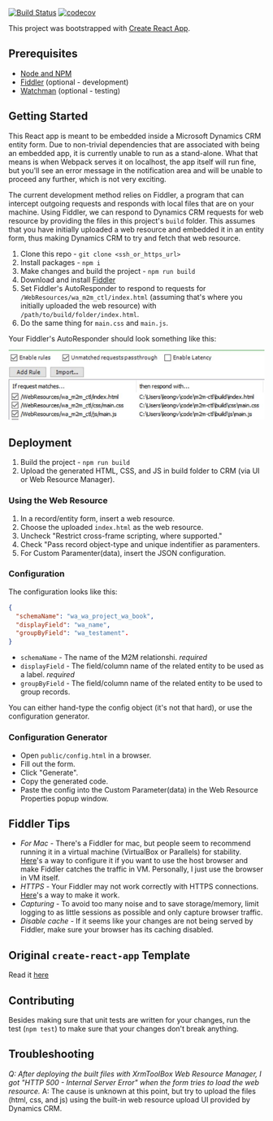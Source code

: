 [![Build Status](https://travis-ci.org/WycliffeAssociates/m2m-ctl.svg?branch=master)](https://travis-ci.org/WycliffeAssociates/m2m-ctl) [![codecov](https://codecov.io/gh/WycliffeAssociates/m2m-ctl/branch/master/graph/badge.svg)](https://codecov.io/gh/WycliffeAssociates/m2m-ctl)

This project was bootstrapped with [Create React App](https://github.com/facebookincubator/create-react-app).

## Prerequisites

- [Node and NPM](https://nodejs.org/en/)
- [Fiddler](http://www.telerik.com/fiddler) (optional - development)
- [Watchman](https://facebook.github.io/watchman/docs/install.html) (optional - testing)

## Getting Started

This React app is meant to be embedded inside a Microsoft Dynamics CRM entity form. Due to non-trivial dependencies that are associated with being an embedded app, it is currently unable to run as a stand-alone. What that means is when Webpack serves it on localhost, the app itself will run fine, but you'll see an error message in the notification area and will be unable to proceed any further, which is not very exciting.

The current development method relies on Fiddler, a program that can intercept outgoing requests and responds with local files that are on your machine. Using Fiddler, we can respond to Dynamics CRM requests for web resource by providing the files in this project's `build` folder. This assumes that you have initially uploaded a web resource and embedded it in an entity form, thus making Dynamics CRM to try and fetch that web resource.

1. Clone this repo - `git clone <ssh_or_https_url>`
2. Install packages - `npm i`
3. Make changes and build the project - `npm run build`
4. Download and install [Fiddler](https://www.telerik.com/download/fiddler)
5. Set Fiddler's AutoResponder to respond to requests for `/WebResources/wa_m2m_ctl/index.html` (assuming that's where you initially uploaded the web resource) with `/path/to/build/folder/index.html`.
6. Do the same thing for `main.css` and `main.js`.

Your Fiddler's AutoResponder should look something like this:

![Image of AutoResponder's setting](./img/fiddler_autoresponder_setting.JPG)

## Deployment

1. Build the project - `npm run build`
2. Upload the generated HTML, CSS, and JS in build folder to CRM (via UI or Web Resource Manager).

### Using the Web Resource

1. In a record/entity form, insert a web resource.
2. Choose the uploaded `index.html` as the web resource.
3. Uncheck "Restrict cross-frame scripting, where supported."
4. Check "Pass record object-type and unique indentifier as paramenters.
5. For Custom Paramenter(data), insert the JSON configuration.

### Configuration

The configuration looks like this:

``` json
{
  "schemaName": "wa_wa_project_wa_book",
  "displayField": "wa_name",
  "groupByField": "wa_testament".
}
```

- `schemaName` - The name of the M2M relationshi. _required_
- `displayField` - The field/column name of the related entity to be used as a label. _required_
- `groupByField` - The field/column name of the related entity to be used to group records.

You can either hand-type the config object (it's not that hard), or use the configuration generator.

### Configuration Generator

- Open `public/config.html` in a browser.
- Fill out the form.
- Click "Generate".
- Copy the generated code.
- Paste the config into the Custom Parameter(data) in the Web Resource Properties popup window.

## Fiddler Tips

* *For Mac* - There's a Fiddler for mac, but people seem to recommend running it in a virtual machine (VirtualBox or Parallels) for stability. [Here](http://docs.telerik.com/fiddler/configure-fiddler/tasks/configureformac)'s a way to configure it if you want to use the host browser and make Fiddler catches the traffic in VM. Personally, I just use the browser in VM itself.
* *HTTPS* - Your Fiddler may not work correctly with HTTPS connections. [Here](http://docs.telerik.com/fiddler/Configure-Fiddler/Tasks/DecryptHTTPS)'s a way to make it work.
* *Capturing* - To avoid too many noise and to save storage/memory, limit logging to as little sessions as possible and only capture browser traffic.
* *Disable cache* - If it seems like your changes are not being served by Fiddler, make sure your browser has its caching disabled.

## Original `create-react-app` Template

Read it [here](https://github.com/facebookincubator/create-react-app/blob/master/packages/react-scripts/template/README.md)

## Contributing

Besides making sure that unit tests are written for your changes, run the test (`npm test`) to make sure that your changes don't break anything.

## Troubleshooting

*Q: After deploying the built files with XrmToolBox Web Resource Manager, I got "HTTP 500 - Internal Server Error" when the form tries to load the web resource.*
A: The cause is unknown at this point, but try to upload the files (html, css, and js) using the built-in web resource upload UI provided by Dynamics CRM.
